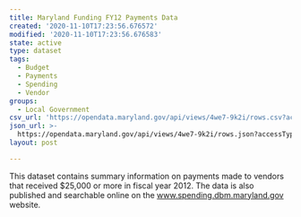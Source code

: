 ```yaml
---
title: Maryland Funding FY12 Payments Data
created: '2020-11-10T17:23:56.676572'
modified: '2020-11-10T17:23:56.676583'
state: active
type: dataset
tags:
  - Budget
  - Payments
  - Spending
  - Vendor
groups:
  - Local Government
csv_url: 'https://opendata.maryland.gov/api/views/4we7-9k2i/rows.csv?accessType=DOWNLOAD'
json_url: >-
  https://opendata.maryland.gov/api/views/4we7-9k2i/rows.json?accessType=DOWNLOAD
layout: post

---
```

This dataset contains summary information on payments made to vendors that received $25,000 or more in fiscal year 2012.  The data is also published and searchable online on the www.spending.dbm.maryland.gov website.
